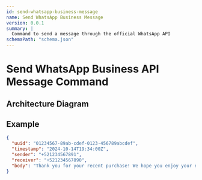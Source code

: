 ```yaml
---
id: send-whatsapp-business-message
name: Send WhatsApp Business Message
version: 0.0.1
summary: |
  Command to send a message through the official WhatsApp API
schemaPath: "schema.json"
---
```

# Send WhatsApp Business API Message Command

## Architecture Diagram

<NodeGraph />

<SchemaViewer file="schema.json" title="JSON Schema" maxHeight="500" />

## Example

```json title="Message Example"
{
  "uuid": "01234567-89ab-cdef-0123-456789abcdef",
  "timestamp": "2024-10-14T19:34:00Z",
  "sender": "+521234567891",
  "receiver": "+521234567890",
  "body": "Thank you for your recent purchase! We hope you enjoy your new product."
}
```

